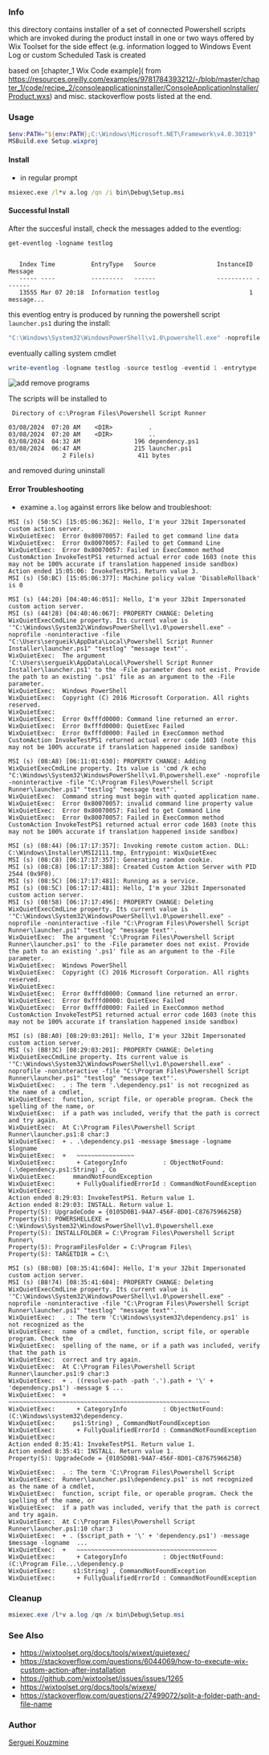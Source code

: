 ### Info

this directory contains installer of a set of connected Powershell scripts which are invoked during the product install in one or two ways offered by Wix Toolset
for the side effect (e.g. information logged to Windows Event Log or custom Scheduled Task is created

based on [chapter_1 Wix Code example]( from
https://resources.oreilly.com/examples/9781784393212/-/blob/master/chapter_1/code/recipe_2/consoleapplicationinstaller/ConsoleApplicationInstaller/Product.wxs)
and misc. stackoverflow posts listed at the end.
### Usage

```powershell
$env:PATH="${env:PATH};C:\Windows\Microsoft.NET\Framework\v4.0.30319"
MSBuild.exe Setup.wixproj
```
#### Install

* in regular prompt

```cmd
msiexec.exe /l*v a.log /qn /i bin\Debug\Setup.msi
```
#### Successful Install
After the succesful install, check the messages added to the eventlog:
```poweshell
get-eventlog -logname testlog
```
```text

   Index Time          EntryType   Source                 InstanceID Message
   ----- ----          ---------   ------                 ---------- -------
   13555 Mar 07 20:18  Information testlog                         1 message...

```
this eventlog entry is produced by running the powershell script `launcher.ps1` during the install:
```powershell
"C:\Windows\System32\WindowsPowerShell\v1.0\powershell.exe" -noprofile -noninteractive -file "C:\Program Files\Powershell Script Runner\launcher.ps1" "testlog" "message text"
```
eventually calling system cmdlet
```powershell
write-eventlog -logname testlog -source testlog -eventid 1 -entrytype  information -message 'message from the script'
```

![add remove programs](https://github.com/sergueik/powershell_samples/blob/master/external/wix/basic-ddrive/screenshots/capture-add-remove-programs.png)

The scripts will be installed to 
```text
 Directory of c:\Program Files\Powershell Script Runner

03/08/2024  07:20 AM    <DIR>          .
03/08/2024  07:20 AM    <DIR>          ..
03/08/2024  04:32 AM               196 dependency.ps1
03/08/2024  06:47 AM               215 launcher.ps1
               2 File(s)            411 bytes
```
and removed during uninstall
#### Error Troubleshooting

* examine `a.log` against errors like below and troubleshoot:

```text
MSI (s) (50:5C) [15:05:06:362]: Hello, I'm your 32bit Impersonated custom action server.
WixQuietExec:  Error 0x80070057: Failed to get command line data
WixQuietExec:  Error 0x80070057: Failed to get Command Line
WixQuietExec:  Error 0x80070057: Failed in ExecCommon method
CustomAction InvokeTestPS1 returned actual error code 1603 (note this may not be 100% accurate if translation happened inside sandbox)
Action ended 15:05:06: InvokeTestPS1. Return value 3.
MSI (s) (50:BC) [15:05:06:377]: Machine policy value 'DisableRollback' is 0

```
```text
MSI (s) (44:20) [04:40:46:051]: Hello, I'm your 32bit Impersonated custom action server.
MSI (s) (44!28) [04:40:46:067]: PROPERTY CHANGE: Deleting WixQuietExecCmdLine property. Its current value is '"C:\Windows\System32\WindowsPowerShell\v1.0\powershell.exe" -noprofile -noninteractive -file "C:\Users\sergueik\AppData\Local\Powershell Script Runner Installer\launcher.ps1" "testlog" "message text"'.
WixQuietExec:  The argument 'C:\Users\sergueik\AppData\Local\Powershell Script Runner Installer\launcher.ps1' to the -File parameter does not exist. Provide the path to an existing '.ps1' file as an argument to the -File parameter.
WixQuietExec:  Windows PowerShell 
WixQuietExec:  Copyright (C) 2016 Microsoft Corporation. All rights reserved.
WixQuietExec:  
WixQuietExec:  Error 0xfffd0000: Command line returned an error.
WixQuietExec:  Error 0xfffd0000: QuietExec Failed
WixQuietExec:  Error 0xfffd0000: Failed in ExecCommon method
CustomAction InvokeTestPS1 returned actual error code 1603 (note this may not be 100% accurate if translation happened inside sandbox)

```

```text
MSI (s) (08:A8) [06:11:01:630]: PROPERTY CHANGE: Adding WixQuietExecCmdLine property. Its value is 'cmd /k echo "C:\Windows\System32\WindowsPowerShell\v1.0\powershell.exe" -noprofile -noninteractive -file "C:\Program Files\Powershell Script Runner\launcher.ps1" "testlog" "message text"'.
WixQuietExec:  Command string must begin with quoted application name.
WixQuietExec:  Error 0x80070057: invalid command line property value
WixQuietExec:  Error 0x80070057: Failed to get Command Line
WixQuietExec:  Error 0x80070057: Failed in ExecCommon method
CustomAction InvokeTestPS1 returned actual error code 1603 (note this may not be 100% accurate if translation happened inside sandbox)

```

```text
MSI (s) (08:44) [06:17:17:357]: Invoking remote custom action. DLL: C:\Windows\Installer\MSI2111.tmp, Entrypoint: WixQuietExec
MSI (s) (08:C8) [06:17:17:357]: Generating random cookie.
MSI (s) (08:C8) [06:17:17:388]: Created Custom Action Server with PID 2544 (0x9F0).
MSI (s) (08:5C) [06:17:17:481]: Running as a service.
MSI (s) (08:5C) [06:17:17:481]: Hello, I'm your 32bit Impersonated custom action server.
MSI (s) (08!58) [06:17:17:496]: PROPERTY CHANGE: Deleting WixQuietExecCmdLine property. Its current value is '"C:\Windows\System32\WindowsPowerShell\v1.0\powershell.exe" -noprofile -noninteractive -file "C:\Program Files\Powershell Script Runner\launcher.ps1" "testlog" "message text"'.
WixQuietExec:  The argument 'C:\Program Files\Powershell Script Runner\launcher.ps1' to the -File parameter does not exist. Provide the path to an existing '.ps1' file as an argument to the -File parameter.
WixQuietExec:  Windows PowerShell 
WixQuietExec:  Copyright (C) 2016 Microsoft Corporation. All rights reserved.
WixQuietExec:  
WixQuietExec:  Error 0xfffd0000: Command line returned an error.
WixQuietExec:  Error 0xfffd0000: QuietExec Failed
WixQuietExec:  Error 0xfffd0000: Failed in ExecCommon method
CustomAction InvokeTestPS1 returned actual error code 1603 (note this may not be 100% accurate if translation happened inside sandbox)

```
```text
MSI (s) (B8:A0) [08:29:03:201]: Hello, I'm your 32bit Impersonated custom action server.
MSI (s) (B8!3C) [08:29:03:201]: PROPERTY CHANGE: Deleting WixQuietExecCmdLine property. Its current value is '"C:\Windows\System32\WindowsPowerShell\v1.0\powershell.exe" -noprofile -noninteractive -file "C:\Program Files\Powershell Script Runner\launcher.ps1" "testlog" "message text"'.
WixQuietExec:  . : The term '.\dependency.ps1' is not recognized as the name of a cmdlet, 
WixQuietExec:  function, script file, or operable program. Check the spelling of the name, or 
WixQuietExec:  if a path was included, verify that the path is correct and try again.
WixQuietExec:  At C:\Program Files\Powershell Script Runner\launcher.ps1:8 char:3
WixQuietExec:  + . .\dependency.ps1 -message $message -logname $logname
WixQuietExec:  +   ~~~~~~~~~~~~~~~~
WixQuietExec:      + CategoryInfo          : ObjectNotFound: (.\dependency.ps1:String) , Co 
WixQuietExec:     mmandNotFoundException
WixQuietExec:      + FullyQualifiedErrorId : CommandNotFoundException
WixQuietExec:   
Action ended 8:29:03: InvokeTestPS1. Return value 1.
Action ended 8:29:03: INSTALL. Return value 1.
Property(S): UpgradeCode = {0105D0B1-94A7-456F-8D01-C8767596625B}
Property(S): POWERSHELLEXE = C:\Windows\System32\WindowsPowerShell\v1.0\powershell.exe
Property(S): INSTALLFOLDER = C:\Program Files\Powershell Script Runner\
Property(S): ProgramFilesFolder = C:\Program Files\
Property(S): TARGETDIR = C:\

```

```text
MSI (s) (B8:08) [08:35:41:604]: Hello, I'm your 32bit Impersonated custom action server.
MSI (s) (B8!74) [08:35:41:604]: PROPERTY CHANGE: Deleting WixQuietExecCmdLine property. Its current value is '"C:\Windows\System32\WindowsPowerShell\v1.0\powershell.exe" -noprofile -noninteractive -file "C:\Program Files\Powershell Script Runner\launcher.ps1" "testlog" "message text"'.
WixQuietExec:  . : The term 'C:\Windows\system32\dependency.ps1' is not recognized as the 
WixQuietExec:  name of a cmdlet, function, script file, or operable program. Check the 
WixQuietExec:  spelling of the name, or if a path was included, verify that the path is 
WixQuietExec:  correct and try again.
WixQuietExec:  At C:\Program Files\Powershell Script Runner\launcher.ps1:9 char:3
WixQuietExec:  + . ((resolve-path -path '.').path + '\' + 'dependency.ps1') -message $ ...
WixQuietExec:  +   ~~~~~~~~~~~~~~~~~~~~~~~~~~~~~~~~~~~~~~~~~~~~~~~~~~~~~~~~
WixQuietExec:      + CategoryInfo          : ObjectNotFound: (C:\Windows\system32\dependency. 
WixQuietExec:     ps1:String) , CommandNotFoundException
WixQuietExec:      + FullyQualifiedErrorId : CommandNotFoundException
WixQuietExec:   
Action ended 8:35:41: InvokeTestPS1. Return value 1.
Action ended 8:35:41: INSTALL. Return value 1.
Property(S): UpgradeCode = {0105D0B1-94A7-456F-8D01-C8767596625B}

```

```text
WixQuietExec:  . : The term 'C:\Program Files\Powershell Script 
WixQuietExec:  Runner\launcher.ps1\dependency.ps1' is not recognized as the name of a cmdlet, 
WixQuietExec:  function, script file, or operable program. Check the spelling of the name, or 
WixQuietExec:  if a path was included, verify that the path is correct and try again.
WixQuietExec:  At C:\Program Files\Powershell Script Runner\launcher.ps1:10 char:3
WixQuietExec:  + . ($script_path + '\' + 'dependency.ps1') -message $message -logname  ...
WixQuietExec:  +   ~~~~~~~~~~~~~~~~~~~~~~~~~~~~~~~~~~~~~~~
WixQuietExec:      + CategoryInfo          : ObjectNotFound: (C:\Program File...\dependency.p 
WixQuietExec:     s1:String) , CommandNotFoundException
WixQuietExec:      + FullyQualifiedErrorId : CommandNotFoundException

```
### Cleanup

```powershell
msiexec.exe /l*v a.log /qn /x bin\Debug\Setup.msi
```
### See Also

  * https://wixtoolset.org/docs/tools/wixext/quietexec/
  * https://stackoverflow.com/questions/6044069/how-to-execute-wix-custom-action-after-installation
  * https://github.com/wixtoolset/issues/issues/1265
  * https://wixtoolset.org/docs/tools/wixexe/   
  * https://stackoverflow.com/questions/27499072/split-a-folder-path-and-file-name

### Author
[Serguei Kouzmine](kouzmine_serguei@yahoo.com)
